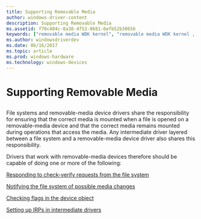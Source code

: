 ```yaml
---
title: Supporting Removable Media
author: windows-driver-content
description: Supporting Removable Media
ms.assetid: f70c404c-8a38-4f53-8681-6efb52b30656
keywords: ["removable media WDK kernel", "removable media WDK kernel , about removable-media devices", "IRPs WDK kernel , removable media", "kernel-mode drivers WDK , removable media"]
ms.author: windowsdriverdev
ms.date: 06/16/2017
ms.topic: article
ms.prod: windows-hardware
ms.technology: windows-devices
---
```


# Supporting Removable Media


## <a href="" id="ddk-supporting-removable-media-kg"></a>


File systems and removable-media device drivers share the responsibility for ensuring that the correct media is mounted when a file is opened on a removable-media device and that the correct media remains mounted during operations that access the media. Any intermediate driver layered between a file system and a removable-media device driver also shares this responsibility.

Drivers that work with removable-media devices therefore should be capable of doing one or more of the following:

[Responding to check-verify requests from the file system](responding-to-check-verify-requests-from-the-file-system.md)

[Notifying the file system of possible media changes](notifying-the-file-system-of-possible-media-changes.md)

[Checking flags in the device object](checking-flags-in-the-device-object.md)

[Setting up IRPs in intermediate drivers](setting-up-irps-in-intermediate-drivers.md)

 

 




